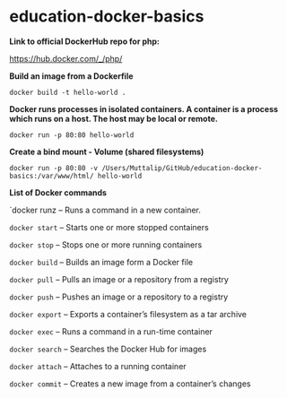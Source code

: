 # education-docker-basics #

__Link to official DockerHub repo for php:__

https://hub.docker.com/_/php/

__Build an image from a Dockerfile__

`docker build -t hello-world .`

__Docker runs processes in isolated containers. A container is a process which runs on a host. The host may be local or remote.__

`docker run -p 80:80 hello-world`

__Create a bind mount - Volume (shared filesystems)__

`docker run -p 80:80 -v /Users/Muttalip/GitHub/education-docker-basics:/var/www/html/ hello-world`

__List of Docker commands__

`docker runz – Runs a command in a new container.

`docker start` – Starts one or more stopped containers

`docker stop` – Stops one or more running containers

`docker build` – Builds an image form a Docker file

`docker pull` – Pulls an image or a repository from a registry

`docker push` – Pushes an image or a repository to a registry

`docker export` – Exports a container’s filesystem as a tar archive

`docker exec` – Runs a command in a run-time container

`docker search` – Searches the Docker Hub for images

`docker attach` – Attaches to a running container

`docker commit` – Creates a new image from a container’s changes
